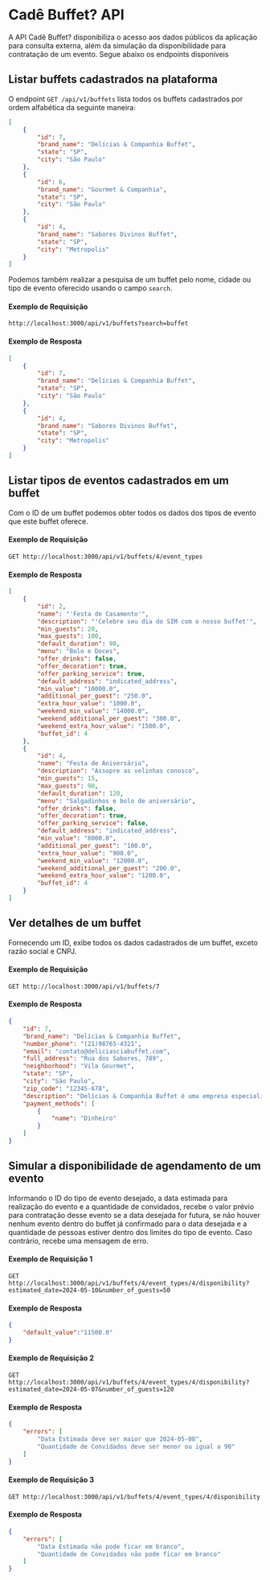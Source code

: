 # Cadê Buffet? API
A API Cadê Buffet? disponibiliza o acesso aos dados públicos da aplicação para consulta externa, além da simulação da disponibilidade para contratação de um evento. Segue abaixo os endpoints disponíveis

## Listar buffets cadastrados na plataforma
O endpoint ```GET /api/v1/buffets``` lista todos os buffets cadastrados por ordem alfabética da seguinte maneira:
```json
[
    {
        "id": 7,
        "brand_name": "Delícias & Companhia Buffet",
        "state": "SP",
        "city": "São Paulo"
    },
    {
        "id": 6,
        "brand_name": "Gourmet & Companhia",
        "state": "SP",
        "city": "São Paulo"
    },
    {
        "id": 4,
        "brand_name": "Sabores Divinos Buffet",
        "state": "SP",
        "city": "Metropolis"
    }
]
```
Podemos também realizar a pesquisa de um buffet pelo nome, cidade ou tipo de evento oferecido usando o campo ```search```.
#### Exemplo de Requisição
```url
http://localhost:3000/api/v1/buffets?search=buffet
```
#### Exemplo de Resposta
```json
[
    {
        "id": 7,
        "brand_name": "Delícias & Companhia Buffet",
        "state": "SP",
        "city": "São Paulo"
    },
    {
        "id": 4,
        "brand_name": "Sabores Divinos Buffet",
        "state": "SP",
        "city": "Metropolis"
    }
]
```

## Listar tipos de eventos cadastrados em um buffet
Com o ID de um buffet podemos obter todos os dados dos tipos de evento que este buffet oferece.
#### Exemplo de Requisição
```url
GET http://localhost:3000/api/v1/buffets/4/event_types
```
#### Exemplo de Resposta
```json
[
    {
        "id": 2,
        "name": "'Festa de Casamento'",
        "description": "'Celebre seu dia do SIM com o nosso buffet'",
        "min_guests": 20,
        "max_guests": 100,
        "default_duration": 90,
        "menu": "Bolo e Doces",
        "offer_drinks": false,
        "offer_decoration": true,
        "offer_parking_service": true,
        "default_address": "indicated_address",
        "min_value": "10000.0",
        "additional_per_guest": "250.0",
        "extra_hour_value": "1000.0",
        "weekend_min_value": "14000.0",
        "weekend_additional_per_guest": "300.0",
        "weekend_extra_hour_value": "1500.0",
        "buffet_id": 4
    },
    {
        "id": 4,
        "name": "Festa de Aniversário",
        "description": "Assopre as velinhas conosco",
        "min_guests": 15,
        "max_guests": 90,
        "default_duration": 120,
        "menu": "Salgadinhos e bolo de aniversário",
        "offer_drinks": false,
        "offer_decoration": true,
        "offer_parking_service": false,
        "default_address": "indicated_address",
        "min_value": "8000.0",
        "additional_per_guest": "100.0",
        "extra_hour_value": "900.0",
        "weekend_min_value": "12000.0",
        "weekend_additional_per_guest": "200.0",
        "weekend_extra_hour_value": "1200.0",
        "buffet_id": 4
    }
]
```

## Ver detalhes de um buffet
Fornecendo um ID, exibe todos os dados cadastrados de um buffet, exceto razão social e CNPJ.
#### Exemplo de Requisição
```url
GET http://localhost:3000/api/v1/buffets/7
```
#### Exemplo de Resposta
```json
{
    "id": 7,
    "brand_name": "Delícias & Companhia Buffet",
    "number_phone": "(21)98765-4321",
    "email": "contato@deliciasciabuffet.com",
    "full_address": "Rua dos Sabores, 789",
    "neighborhood": "Vila Gourmet",
    "state": "SP",
    "city": "São Paulo",
    "zip_code": "12345-678",
    "description": "Delícias & Companhia Buffet é uma empresa especializada em criar experiências gastronômicas únicas para todos os tipos de eventos.",
    "payment_methods": [
        {
            "name": "Dinheiro"
        }
    ]
}
```

## Simular a disponibilidade de agendamento de um evento
Informando o ID do tipo de evento desejado, a data estimada para realização do evento e a quantidade de convidados, recebe o valor prévio para contratação desse evento se a data desejada for futura, se não houver nenhum evento dentro do buffet já confirmado para o data desejada e a quantidade de pessoas estiver dentro dos limites do tipo de evento. Caso contrário, recebe uma mensagem de erro.
#### Exemplo de Requisição 1
```url
GET http://localhost:3000/api/v1/buffets/4/event_types/4/disponibility?estimated_date=2024-05-10&number_of_guests=50
```
#### Exemplo de Resposta
```json
{
    "default_value":"11500.0"
}
```

#### Exemplo de Requisição 2
```url
GET http://localhost:3000/api/v1/buffets/4/event_types/4/disponibility?estimated_date=2024-05-07&number_of_guests=120
```
#### Exemplo de Resposta
```json
{
    "errors": [
        "Data Estimada deve ser maior que 2024-05-08",
        "Quantidade de Convidados deve ser menor ou igual a 90"
    ]
}
```

#### Exemplo de Requisição 3
```url
GET http://localhost:3000/api/v1/buffets/4/event_types/4/disponibility
```
#### Exemplo de Resposta
```json
{
    "errors": [
        "Data Estimada não pode ficar em branco",
        "Quantidade de Convidados não pode ficar em branco"
    ]
}
```
